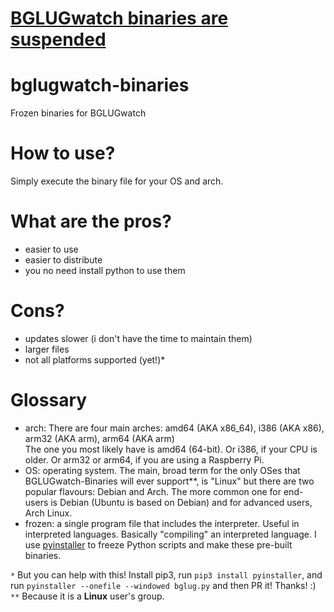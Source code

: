 # [BGLUGwatch binaries are suspended](https://thetechrobo.github.io/kickStartSite/2020/04/28/DiscontinueBGLUGwatchBinaries/)
# bglugwatch-binaries
Frozen binaries for BGLUGwatch

# How to use?
Simply execute the binary file for your OS and arch.

# What are the pros?
- easier to use
- easier to distribute 
- you no need install python to use them

# Cons?
- updates slower (i don't have the time to maintain them)
- larger files
- not all platforms supported (yet!)*

# Glossary
- arch: There are four main arches: amd64 (AKA x86_64), i386 (AKA x86), arm32 (AKA arm), arm64 (AKA arm)  
The one you most likely have is amd64 (64-bit). Or i386, if your CPU is older. Or arm32 or arm64, if you are using a Raspberry Pi.
- OS: operating system. The main, broad term for the only OSes that BGLUGwatch-Binaries will ever support**, is "Linux" but there are two popular flavours: Debian and Arch. The more common one for end-users is Debian (Ubuntu is based on Debian) and for advanced users, Arch Linux. 
- frozen: a single program file that includes the interpreter. Useful in interpreted languages. Basically "compiling" an interpreted language. I use [pyinstaller](https://pyinstaller.org) to freeze Python scripts and make these pre-built binaries.

`*` But you can help with this! Install pip3, run `pip3 install pyinstaller`, and run `pyinstaller --onefile --windowed bglug.py` and then PR it! Thanks! :)  
`**` Because it is a **Linux** user's group.
